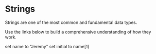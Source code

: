 # Strings

Strings are one of the most common and fundamental data types.

Use the links below to build a comprehensive understanding of how they work.

set name to "Jeremy"
set initial to name[1]
